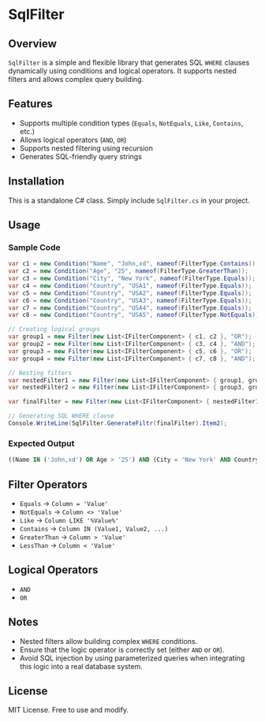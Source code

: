 ﻿# SqlFilter

## Overview
`SqlFilter` is a simple and flexible library that generates SQL `WHERE` clauses dynamically using conditions and logical operators. It supports nested filters and allows complex query building.

## Features
- Supports multiple condition types (`Equals`, `NotEquals`, `Like`, `Contains`, etc.)
- Allows logical operators (`AND`, `OR`)
- Supports nested filtering using recursion
- Generates SQL-friendly query strings

## Installation
This is a standalone C# class. Simply include `SqlFilter.cs` in your project.

## Usage
### Sample Code
```csharp
var c1 = new Condition("Name", "John,xd", nameof(FilterType.Contains));
var c2 = new Condition("Age", "25", nameof(FilterType.GreaterThan));
var c3 = new Condition("City", "New York", nameof(FilterType.Equals));
var c4 = new Condition("Country", "USA1", nameof(FilterType.Equals));
var c5 = new Condition("Country", "USA2", nameof(FilterType.Equals));
var c6 = new Condition("Country", "USA3", nameof(FilterType.Equals));
var c7 = new Condition("Country", "USA4", nameof(FilterType.Equals));
var c8 = new Condition("Country", "USA5", nameof(FilterType.NotEquals));

// Creating logical groups
var group1 = new Filter(new List<IFilterComponent> { c1, c2 }, "OR");
var group2 = new Filter(new List<IFilterComponent> { c3, c4 }, "AND");
var group3 = new Filter(new List<IFilterComponent> { c5, c6 }, "OR");
var group4 = new Filter(new List<IFilterComponent> { c7, c8 }, "AND");

// Nesting filters
var nestedFilter1 = new Filter(new List<IFilterComponent> { group1, group2 }, "AND");
var nestedFilter2 = new Filter(new List<IFilterComponent> { group3, group4 }, "OR");

var finalFilter = new Filter(new List<IFilterComponent> { nestedFilter1, nestedFilter2 }, "AND");

// Generating SQL WHERE clause
Console.WriteLine(SqlFilter.GenerateFiltr(finalFilter).Item2);
```

### Expected Output
```sql
((Name IN ('John,xd') OR Age > '25') AND (City = 'New York' AND Country = 'USA1')) AND ((Country = 'USA2' OR Country = 'USA3') OR (Country = 'USA4' AND Country <> 'USA5'))
```

## Filter Operators
- `Equals` → `Column = 'Value'`
- `NotEquals` → `Column <> 'Value'`
- `Like` → `Column LIKE '%Value%'`
- `Contains` → `Column IN (Value1, Value2, ...)`
- `GreaterThan` → `Column > 'Value'`
- `LessThan` → `Column < 'Value'`

## Logical Operators
- `AND`
- `OR`

## Notes
- Nested filters allow building complex `WHERE` conditions.
- Ensure that the logic operator is correctly set (either `AND` or `OR`).
- Avoid SQL injection by using parameterized queries when integrating this logic into a real database system.

## License
MIT License. Free to use and modify.

